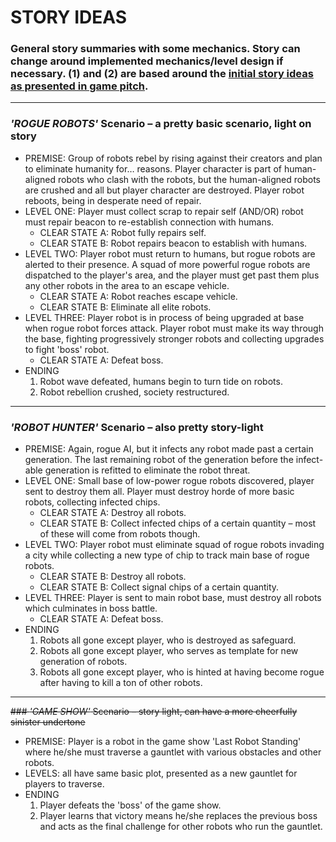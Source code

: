 # STORY IDEAS

### General story summaries with some mechanics. Story can change around implemented mechanics/level design if necessary. (1) and (2) are based around the [initial story ideas as presented in game pitch](https://github.com/BTx123/VGDC_TheLastRobot/blob/master/story/game_pitch.md#game-pitch).

---

### *'ROGUE ROBOTS'* Scenario – a pretty basic scenario, light on story
* PREMISE: Group of robots rebel by rising against their creators and plan to eliminate humanity for… reasons. Player character is part of human-aligned robots who clash with the robots, but the human-aligned robots are crushed and all but player character are destroyed. Player robot reboots, being in desperate need of repair.
* LEVEL ONE: Player must collect scrap to repair self (AND/OR) robot must repair beacon to re-establish connection with humans.
  * CLEAR STATE A: Robot fully repairs self.
  * CLEAR STATE B: Robot repairs beacon to establish with humans.
* LEVEL TWO: Player robot must return to humans, but rogue robots are alerted to their presence. A squad of more powerful rogue robots are dispatched to the player's area, and the player must get past them plus any other robots in the area to an escape vehicle.
  * CLEAR STATE A: Robot reaches escape vehicle.
  * CLEAR STATE B: Eliminate all elite robots.
* LEVEL THREE: Player robot is in process of being upgraded at base when rogue robot forces attack. Player robot must make its way through the base, fighting progressively stronger robots and collecting upgrades to fight 'boss' robot.
  * CLEAR STATE A: Defeat boss.
* ENDING
  1. Robot wave defeated, humans begin to turn tide on robots.
  2. Robot rebellion crushed, society restructured.

---

### *'ROBOT HUNTER'* Scenario – also pretty story-light
  * PREMISE: Again, rogue AI, but it infects any robot made past a certain generation. The last remaining robot of the generation before the infect-able generation is refitted to eliminate the robot threat.
  * LEVEL ONE: Small base of low-power rogue robots discovered, player sent to destroy them all. Player must destroy horde of more basic robots, collecting infected chips.
    * CLEAR STATE A: Destroy all robots.
    * CLEAR STATE B: Collect infected chips of a certain quantity – most of these will come from robots though.
  * LEVEL TWO: Player robot must eliminate squad of rogue robots invading a city while collecting a new type of chip to track main base of rogue robots.
    * CLEAR STATE B: Destroy all robots.
    * CLEAR STATE B: Collect signal chips of a certain quantity.
  * LEVEL THREE: Player is sent to main robot base, must destroy all robots which culminates in boss battle.
    * CLEAR STATE A: Defeat boss.
  * ENDING
    1. Robots all gone except player, who is destroyed as safeguard.
    2. Robots all gone except player, who serves as template for new generation of robots.
    3. Robots all gone except player, who is hinted at having become rogue after having to kill a ton of other robots.

---

~~### *'GAME SHOW'* Scenario – story light, can have a more cheerfully sinister undertone~~
* PREMISE: Player is a robot in the game show 'Last Robot Standing' where he/she must traverse a gauntlet with various obstacles and other robots.
* LEVELS: all have same basic plot, presented as a new gauntlet for players to traverse.
* ENDING
  1. Player defeats the 'boss' of the game show.
  2. Player learns that victory means he/she replaces the previous boss and acts as the final challenge for other robots who run the gauntlet.
